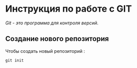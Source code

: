 # Инструкция по работе с GIT 

*Git  - это программа для контроля версий.*

## Создание нового репозитория

Чтобы создать новый репозиторий :

    git init

    
